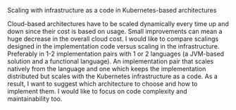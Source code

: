 Scaling with infrastructure as a code in Kubernetes-based architectures

Cloud-based architectures have to be scaled dynamically every time up and down since their cost is based on usage. Small improvements can mean a huge decrease in
the overall cloud cost.
I would like to compare scalings designed in the implementation code versus scaling in the infrastructure. Preferably in 1-2 implementation pairs with 1 or 2 languages (a
JVM-based solution and a functional language). An implementation pair that scales natively from the language and one which keeps the implementation distributed but
scales with the Kubernetes infrastructure as a code.
As a result, I want to suggest which architecture to choose and how to implement them. I would like to focus on code complexity and maintainability too.
